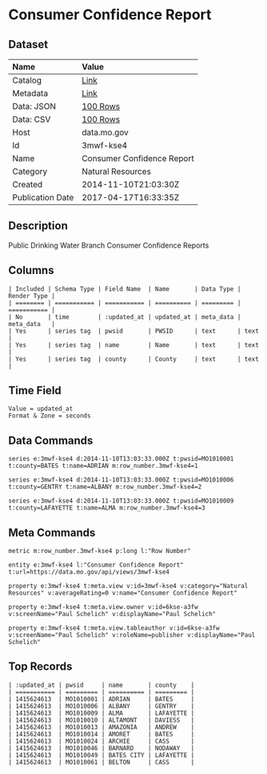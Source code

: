 # Consumer Confidence Report

## Dataset

| Name | Value |
| :--- | :---- |
| Catalog | [Link](https://catalog.data.gov/dataset/consumer-confidence-report-09246) |
| Metadata | [Link](https://data.mo.gov/api/views/3mwf-kse4) |
| Data: JSON | [100 Rows](https://data.mo.gov/api/views/3mwf-kse4/rows.json?max_rows=100) |
| Data: CSV | [100 Rows](https://data.mo.gov/api/views/3mwf-kse4/rows.csv?max_rows=100) |
| Host | data.mo.gov |
| Id | 3mwf-kse4 |
| Name | Consumer Confidence Report |
| Category | Natural Resources |
| Created | 2014-11-10T21:03:30Z |
| Publication Date | 2017-04-17T16:33:35Z |

## Description

Public Drinking Water Branch Consumer Confidence Reports

## Columns

```ls
| Included | Schema Type | Field Name  | Name       | Data Type | Render Type |
| ======== | =========== | =========== | ========== | ========= | =========== |
| No       | time        | :updated_at | updated_at | meta_data | meta_data   |
| Yes      | series tag  | pwsid       | PWSID      | text      | text        |
| Yes      | series tag  | name        | Name       | text      | text        |
| Yes      | series tag  | county      | County     | text      | text        |
```

## Time Field

```ls
Value = updated_at
Format & Zone = seconds
```

## Data Commands

```ls
series e:3mwf-kse4 d:2014-11-10T13:03:33.000Z t:pwsid=MO1010001 t:county=BATES t:name=ADRIAN m:row_number.3mwf-kse4=1

series e:3mwf-kse4 d:2014-11-10T13:03:33.000Z t:pwsid=MO1010006 t:county=GENTRY t:name=ALBANY m:row_number.3mwf-kse4=2

series e:3mwf-kse4 d:2014-11-10T13:03:33.000Z t:pwsid=MO1010009 t:county=LAFAYETTE t:name=ALMA m:row_number.3mwf-kse4=3
```

## Meta Commands

```ls
metric m:row_number.3mwf-kse4 p:long l:"Row Number"

entity e:3mwf-kse4 l:"Consumer Confidence Report" t:url=https://data.mo.gov/api/views/3mwf-kse4

property e:3mwf-kse4 t:meta.view v:id=3mwf-kse4 v:category="Natural Resources" v:averageRating=0 v:name="Consumer Confidence Report"

property e:3mwf-kse4 t:meta.view.owner v:id=6kse-a3fw v:screenName="Paul Schelich" v:displayName="Paul Schelich"

property e:3mwf-kse4 t:meta.view.tableauthor v:id=6kse-a3fw v:screenName="Paul Schelich" v:roleName=publisher v:displayName="Paul Schelich"
```

## Top Records

```ls
| :updated_at | pwsid     | name       | county    | 
| =========== | ========= | ========== | ========= | 
| 1415624613  | MO1010001 | ADRIAN     | BATES     | 
| 1415624613  | MO1010006 | ALBANY     | GENTRY    | 
| 1415624613  | MO1010009 | ALMA       | LAFAYETTE | 
| 1415624613  | MO1010010 | ALTAMONT   | DAVIESS   | 
| 1415624613  | MO1010013 | AMAZONIA   | ANDREW    | 
| 1415624613  | MO1010014 | AMORET     | BATES     | 
| 1415624613  | MO1010024 | ARCHIE     | CASS      | 
| 1415624613  | MO1010046 | BARNARD    | NODAWAY   | 
| 1415624613  | MO1010049 | BATES CITY | LAFAYETTE | 
| 1415624613  | MO1010061 | BELTON     | CASS      | 
```